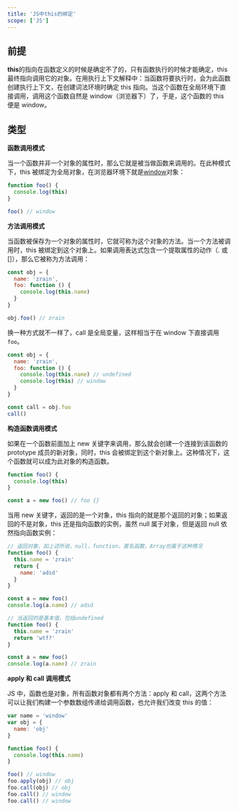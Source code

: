```yaml
---
title: 'JS中this的绑定'
scope: ['JS']
---
```


## 前提

**this**的指向在函数定义的时候是确定不了的，只有函数执行的时候才能确定，this 最终指向调用它的对象。在用执行上下文解释中：当函数将要执行时，会为此函数创建执行上下文，在创建词法环境时确定 this 指向。当这个函数在全局环境下直接调用，调用这个函数自然是 window（浏览器下）了，于是，这个函数的 this 便是 window。

## 类型

**函数调用模式**

当一个函数并非一个对象的属性时，那么它就是被当做函数来调用的。在此种模式下，this 被绑定为全局对象，在浏览器环境下就是[window](https://developer.mozilla.org/zh-CN/docs/Web/API/Window/window)对象：

```js
function foo() {
  console.log(this)
}

foo() // window
```

**方法调用模式**

当函数被保存为一个对象的属性时，它就可称为这个对象的方法。当一个方法被调用时，this 被绑定到这个对象上。如果调用表达式包含一个提取属性的动作（. 或 []），那么它被称为方法调用：

```js
const obj = {
  name: 'zrain',
  foo: function () {
    console.log(this.name)
  }
}

obj.foo() // zrain
```

换一种方式就不一样了，call 是全局变量，这样相当于在 window 下直接调用`foo`。

```js
const obj = {
  name: 'zrain',
  foo: function () {
    console.log(this.name) // undefined
    console.log(this) // window
  }
}

const call = obj.foo
call()
```

**构造函数调用模式**

如果在一个函数前面加上 new 关键字来调用，那么就会创建一个连接到该函数的 prototype 成员的新对象，同时，this 会被绑定到这个新对象上。这种情况下，这个函数就可以成为此对象的构造函数。

```js
function foo() {
  console.log(this)
}

const a = new foo() // foo {}
```

当用 new 关键字，返回的是一个对象，this 指向的就是那个返回的对象；如果返回的不是对象，this 还是指向函数的实例，虽然 null 属于对象，但是返回 null 依然指向函数实例：

```js
// 返回对象，如上述所说，null，function，匿名函数，Array也属于这种情况
function foo() {
  this.name = 'zrain'
  return {
    name: 'adsd'
  }
}

const a = new foo()
console.log(a.name) // adsd

// 当返回的是基本值，包括undefined
function foo() {
  this.name = 'zrain'
  return 'wtf?'
}

const a = new foo()
console.log(a.name) // zrain
```

**apply 和 call 调用模式**

JS 中，函数也是对象，所有函数对象都有两个方法：apply 和 call，这两个方法可以让我们构建一个参数数组传递给调用函数，也允许我们改变 this 的值：

```js
var name = 'window'
var obj = {
  name: 'obj'
}

function foo() {
  console.log(this.name)
}

foo() // window
foo.apply(obj) // obj
foo.call(obj) // obj
foo.call() // window
foo.call() // window
```
